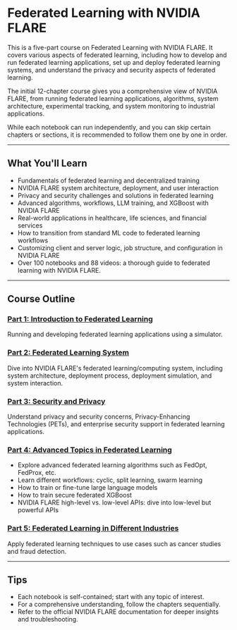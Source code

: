# Federated Learning with NVIDIA FLARE

This is a five-part course on Federated Learning with NVIDIA FLARE. It covers various aspects of federated learning, including how to develop and run federated learning applications, set up and deploy federated learning systems, and understand the privacy and security aspects of federated learning.

The initial 12-chapter course gives you a comprehensive view of NVIDIA FLARE, from running federated learning applications, algorithms, system architecture, experimental tracking, and system monitoring to industrial applications.

While each notebook can run independently, and you can skip certain chapters or sections, it is recommended to follow them one by one in order.

---

## What You'll Learn
- Fundamentals of federated learning and decentralized training
- NVIDIA FLARE system architecture, deployment, and user interaction
- Privacy and security challenges and solutions in federated learning
- Advanced algorithms, workflows, LLM training, and XGBoost with NVIDIA FLARE
- Real-world applications in healthcare, life sciences, and financial services
- How to transition from standard ML code to federated learning workflows
- Customizing client and server logic, job structure, and configuration in NVIDIA FLARE
- Over 100 notebooks and 88 videos: a thorough guide to federated learning with NVIDIA FLARE.

---

## Course Outline

### [Part 1: Introduction to Federated Learning](./part-1_federated_learning_introduction/part_1_introduction.ipynb)
Running and developing federated learning applications using a simulator.

### [Part 2: Federated Learning System](./part-2_federated_learning_system/part-2_introduction.ipynb)
Dive into NVIDIA FLARE's federated learning/computing system, including system architecture, deployment process, deployment simulation, and system interaction.

### [Part 3: Security and Privacy](./part-3_security_and_privacy/part-3_introduction.ipynb)
Understand privacy and security concerns, Privacy-Enhancing Technologies (PETs), and enterprise security support in federated learning applications.

### [Part 4: Advanced Topics in Federated Learning](./part-4_advanced_federated_learning/part-4_introduction.ipynb)
- Explore advanced federated learning algorithms such as FedOpt, FedProx, etc.
- Learn different workflows: cyclic, split learning, swarm learning
- How to train or fine-tune large language models
- How to train secure federated XGBoost
- NVIDIA FLARE high-level vs. low-level APIs: dive into low-level but powerful APIs

### [Part 5: Federated Learning in Different Industries](./part-5_federated_learning_applications_in_industries/part-5_introduction.ipynb)
Apply federated learning techniques to use cases such as cancer studies and fraud detection.

---

## Tips
- Each notebook is self-contained; start with any topic of interest.
- For a comprehensive understanding, follow the chapters sequentially.
- Refer to the official NVIDIA FLARE documentation for deeper insights and troubleshooting.